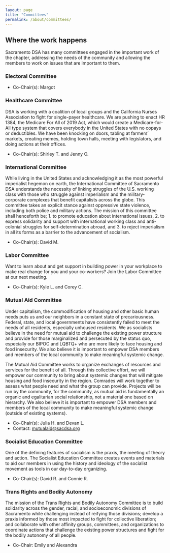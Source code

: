 ```yaml
---
layout: page
title: "Committees"
permalink: /about/committees/
---
```

## Where the work happens

Sacramento DSA has many committees engaged in the important work of the chapter,
addressing the needs of the community and allowing the members to work on issues
that are important to them.

### Electoral Committee

* Co-Chair(s): Margot

### Healthcare Committee

DSA is working with a coalition of local groups and the California Nurses
Association to fight for single-payer healthcare. We are pushing to enact HR
1384, the Medicare For All of 2019 Act, which would create a Medicare-for-All
type system that covers everybody in the United States with no copays or
deductibles. We have been knocking on doors, tabling at farmers’ markets,
creating memes, holding town halls, meeting with legislators, and doing actions
at their offices.

* Co-Chair(s): Shirley T. and Jenny O.

### International Committee

While living in the United States and acknowledging it as the most powerful
imperialist hegemon on earth, the International Committee of Sacramento DSA
understands the necessity of linking struggles of the U.S. working class with
those who struggle against imperialism and the military-corporate complexes that
benefit capitalists across the globe. This committee takes an explicit stance
against oppressive state violence, including both police and military actions.
The mission of this committee shall henceforth be; 1. to promote education about
international issues, 2. to express solidarity and support with international
working class and anti-colonial struggles for self-determination abroad, and 3.
to reject imperialism in all its forms as a barrier to the advancement of
socialism.

* Co-Chair(s): David M.

### Labor Committee

Want to learn about and get support in building power in your workplace to make
real change for you and your co-workers? Join the Labor Committee at our next
meeting.

* Co-Chair(s): Kyle L. and Corey C.

### Mutual Aid Committee

Under capitalism, the commodification of housing and other basic human needs
puts us and our neighbors in a constant state of precariousness. Federal, state,
and local governments have consistently failed to meet the needs of all
residents, especially unhoused residents. We as socialists believe in the need
for mutual aid to challenge the existing power structure and provide for those
marginalized and persecuted by the status quo, especially our BIPOC and LQBTQ+
who are more likely to face housing and food insecurity. We also believe it is
important to empower DSA members and members of the local community to make
meaningful systemic change.

The Mutual Aid Committee works to organize exchanges of resources and services
for the benefit of all. Through this collective effort, we will empower our
community to bring about systemic changes that will mitigate housing and food
insecurity in the region. Comrades will work together to assess what people need
and what the group can provide. Projects will be run by the community, for the
community, as mutual aid is fundamentally an organic and egalitarian social
relationship, not a material one based on hierarchy. We also believe it is
important to empower DSA members and members of the local community to make
meaningful systemic change (outside of existing systems).

* Co-Chair(s): Julia H. and Devan L.
* Contact: mutualaid@sacdsa.org

### Socialist Education Committee

One of the defining features of socialism is the praxis, the meeting of theory
and action. The Socialist Education Committee creates events and materials to
aid our members in using the history and ideology of the socialist movement as
tools in our day-to-day organizing.

* Co-Chair(s): David R. and Connie R.


### Trans Rights and Bodily Autonomy
The mission of the Trans Rights and Bodily Autonomy Committee is to build solidarity across the gender, racial, and socioeconomic divisions of Sacramento while challenging instead of reifying those divisions; develop a praxis informed by those most impacted to fight for collective liberation; and collaborate with other affinity groups, committees, and organizations to coordinate actions that challenge the existing power structures and fight for the bodily autonomy of all people.
* Co-Chair: Emily and Alexandra

